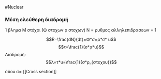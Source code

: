 #Nuclear 
### Μέση ελεύθερη διαδρομή
1 βλημα M στόχοι (Φ στοχων ρ στοχων)
Ν = ρυθμος αλληλεπιδρασεων = 1

$$R=\frac{dN}{dt}=Φ*σ=ρ*σ* u$$
$$τ=\frac{1}{σ*ρ*u}$$
Διαδρομή:
$$λ=τ*u=\frac{1}{σ*ρ_{στοχου}}$$

όπου σ= [[Cross section]]

